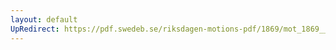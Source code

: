 ```yaml
---
layout: default
UpRedirect: https://pdf.swedeb.se/riksdagen-motions-pdf/1869/mot_1869__ak__00229/mot_1869__ak__00229_001.pdf
---
```

